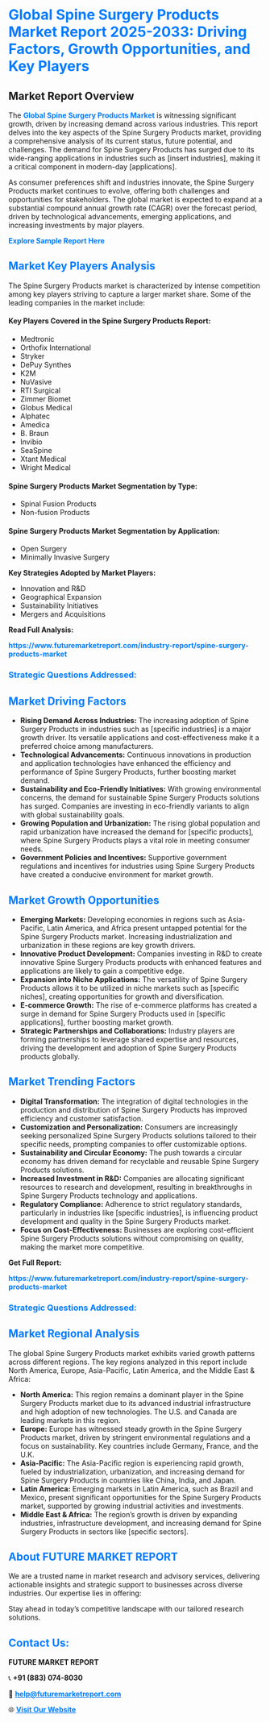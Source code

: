 <h1 style="color: #007BFF;">Global Spine Surgery Products Market Report 2025-2033: Driving Factors, Growth Opportunities, and Key Players</h1>

<section id="overview">
<h2>Market Report Overview</h2>
<p>The <a href="https://www.futuremarketreport.com/industry-report/spine-surgery-products-market" style="color: #007BFF; text-decoration: none;"><strong>Global Spine Surgery Products Market</strong></a> is witnessing significant growth, driven by increasing demand across various industries. This report delves into the key aspects of the Spine Surgery Products market, providing a comprehensive analysis of its current status, future potential, and challenges. The demand for Spine Surgery Products has surged due to its wide-ranging applications in industries such as [insert industries], making it a critical component in modern-day [applications].</p>
<p>As consumer preferences shift and industries innovate, the Spine Surgery Products market continues to evolve, offering both challenges and opportunities for stakeholders. The global market is expected to expand at a substantial compound annual growth rate (CAGR) over the forecast period, driven by technological advancements, emerging applications, and increasing investments by major players.</p>
</section>

<section id="overview">
<p><a href="https://www.futuremarketreport.com/request-sample/reportId=80121" style="color: #007BFF; text-decoration: none;"><strong>Explore Sample Report Here</strong></a></p>
</section>

<section id="key-players">
<h2 style="color: #007BFF;">Market Key Players Analysis</h2>
<p>The Spine Surgery Products market is characterized by intense competition among key players striving to capture a larger market share. Some of the leading companies in the market include:</p>
<h4>Key Players Covered in the Spine Surgery Products Report:</h4>
<ul><li>Medtronic</li><li>Orthofix International</li><li>Stryker</li><li>DePuy Synthes</li><li>K2M</li><li>NuVasive</li><li>RTI Surgical</li><li>Zimmer Biomet</li><li>Globus Medical</li><li>Alphatec</li><li>Amedica</li><li>B. Braun</li><li>Invibio</li><li>SeaSpine</li><li>Xtant Medical</li><li>Wright Medical</li></ul>
<h4>Spine Surgery Products Market Segmentation by Type:</h4>
<ul><li>Spinal Fusion Products</li><li>Non-fusion Products</li></ul>

<h4>Spine Surgery Products Market Segmentation by Application:</h4>
<ul><li>Open Surgery</li><li>Minimally Invasive Surgery</li></ul>
<p><strong>Key Strategies Adopted by Market Players:</strong></p>
<ul>
<li>Innovation and R&D</li>
<li>Geographical Expansion</li>
<li>Sustainability Initiatives</li>
<li>Mergers and Acquisitions</li>
</ul>
</section>

<section>
<p><strong>Read Full Analysis: </strong></p><a href="https://www.futuremarketreport.com/industry-report/spine-surgery-products-market" style="color: #007BFF; text-decoration: none;"><strong>https://www.futuremarketreport.com/industry-report/spine-surgery-products-market</strong></a>
<h3 style="color: #007BFF;">Strategic Questions Addressed:</h3>
</section>

<section id="driving-factors">
<h2 style="color: #007BFF;">Market Driving Factors</h2>
<ul>
<li><strong>Rising Demand Across Industries:</strong> The increasing adoption of Spine Surgery Products in industries such as [specific industries] is a major growth driver. Its versatile applications and cost-effectiveness make it a preferred choice among manufacturers.</li>
<li><strong>Technological Advancements:</strong> Continuous innovations in production and application technologies have enhanced the efficiency and performance of Spine Surgery Products, further boosting market demand.</li>
<li><strong>Sustainability and Eco-Friendly Initiatives:</strong> With growing environmental concerns, the demand for sustainable Spine Surgery Products solutions has surged. Companies are investing in eco-friendly variants to align with global sustainability goals.</li>
<li><strong>Growing Population and Urbanization:</strong> The rising global population and rapid urbanization have increased the demand for [specific products], where Spine Surgery Products plays a vital role in meeting consumer needs.</li>
<li><strong>Government Policies and Incentives:</strong> Supportive government regulations and incentives for industries using Spine Surgery Products have created a conducive environment for market growth.</li>
</ul>
</section>

<section id="growth-opportunities">
<h2 style="color: #007BFF;">Market Growth Opportunities</h2>
<ul>
<li><strong>Emerging Markets:</strong> Developing economies in regions such as Asia-Pacific, Latin America, and Africa present untapped potential for the Spine Surgery Products market. Increasing industrialization and urbanization in these regions are key growth drivers.</li>
<li><strong>Innovative Product Development:</strong> Companies investing in R&D to create innovative Spine Surgery Products products with enhanced features and applications are likely to gain a competitive edge.</li>
<li><strong>Expansion into Niche Applications:</strong> The versatility of Spine Surgery Products allows it to be utilized in niche markets such as [specific niches], creating opportunities for growth and diversification.</li>
<li><strong>E-commerce Growth:</strong> The rise of e-commerce platforms has created a surge in demand for Spine Surgery Products used in [specific applications], further boosting market growth.</li>
<li><strong>Strategic Partnerships and Collaborations:</strong> Industry players are forming partnerships to leverage shared expertise and resources, driving the development and adoption of Spine Surgery Products products globally.</li>
</ul>
</section>

<section id="trending-factors">
<h2 style="color: #007BFF;">Market Trending Factors</h2>
<ul>
<li><strong>Digital Transformation:</strong> The integration of digital technologies in the production and distribution of Spine Surgery Products has improved efficiency and customer satisfaction.</li>
<li><strong>Customization and Personalization:</strong> Consumers are increasingly seeking personalized Spine Surgery Products solutions tailored to their specific needs, prompting companies to offer customizable options.</li>
<li><strong>Sustainability and Circular Economy:</strong> The push towards a circular economy has driven demand for recyclable and reusable Spine Surgery Products solutions.</li>
<li><strong>Increased Investment in R&D:</strong> Companies are allocating significant resources to research and development, resulting in breakthroughs in Spine Surgery Products technology and applications.</li>
<li><strong>Regulatory Compliance:</strong> Adherence to strict regulatory standards, particularly in industries like [specific industries], is influencing product development and quality in the Spine Surgery Products market.</li>
<li><strong>Focus on Cost-Effectiveness:</strong> Businesses are exploring cost-efficient Spine Surgery Products solutions without compromising on quality, making the market more competitive.</li>
</ul>
</section>

<section>
<p><strong>Get Full Report: </strong></p><a href="https://www.futuremarketreport.com/industry-report/spine-surgery-products-market" style="color: #007BFF; text-decoration: none;"><strong>https://www.futuremarketreport.com/industry-report/spine-surgery-products-market</strong></a>
<h3 style="color: #007BFF;">Strategic Questions Addressed:</h3>
</section>


<section id="regional-analysis">
<h2 style="color: #007BFF;">Market Regional Analysis</h2>
<p>The global Spine Surgery Products market exhibits varied growth patterns across different regions. The key regions analyzed in this report include North America, Europe, Asia-Pacific, Latin America, and the Middle East & Africa:</p>
<ul>
<li><strong>North America:</strong> This region remains a dominant player in the Spine Surgery Products market due to its advanced industrial infrastructure and high adoption of new technologies. The U.S. and Canada are leading markets in this region.</li>
<li><strong>Europe:</strong> Europe has witnessed steady growth in the Spine Surgery Products market, driven by stringent environmental regulations and a focus on sustainability. Key countries include Germany, France, and the U.K.</li>
<li><strong>Asia-Pacific:</strong> The Asia-Pacific region is experiencing rapid growth, fueled by industrialization, urbanization, and increasing demand for Spine Surgery Products in countries like China, India, and Japan.</li>
<li><strong>Latin America:</strong> Emerging markets in Latin America, such as Brazil and Mexico, present significant opportunities for the Spine Surgery Products market, supported by growing industrial activities and investments.</li>
<li><strong>Middle East & Africa:</strong> The region’s growth is driven by expanding industries, infrastructure development, and increasing demand for Spine Surgery Products in sectors like [specific sectors].</li>
</ul>
</section>

<footer>
<h2 style="color: #007BFF;">About FUTURE MARKET REPORT</h2>
<p>We are a trusted name in market research and advisory services, delivering actionable insights and strategic support to businesses across diverse industries. Our expertise lies in offering:</p>

<p>Stay ahead in today’s competitive landscape with our tailored research solutions.</p>

<h2 style="color: #007BFF;">Contact Us:</h2>
<p><strong>FUTURE MARKET REPORT</strong></p>
<p>📞 <strong>+91 (883) 074-8030</strong></p>
<p>📧 <strong><a href="mailto:help@futuremarketreport.com" style="color: #007BFF;">help@futuremarketreport.com</a></strong></p>
<p>🌐 <strong><a href="https://www.futuremarketreport.com/" style="color: #007BFF;">Visit Our Website</a></strong></p>
</footer>